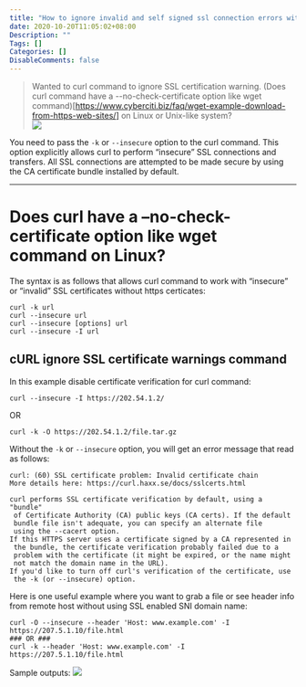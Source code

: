 ```yaml
---
title: "How to ignore invalid and self signed ssl connection errors with curl"
date: 2020-10-20T11:05:02+08:00
Description: ""
Tags: []
Categories: []
DisableComments: false
---
```


> Wanted to curl command to ignore SSL certification warning. (Does curl command have a --no-check-certificate option like wget command)[https://www.cyberciti.biz/faq/wget-example-download-from-https-web-sites/] on Linux or Unix-like system?  
[![](https://www.cyberciti.biz/media/new/category/old/terminal.png)](http://google.com.au/)


You need to pass the `-k` or `--insecure` option to the curl command. This option explicitly allows curl to perform “insecure” SSL connections and transfers. All SSL connections are attempted to be made secure by using the CA certificate bundle installed by default.

---
# Does curl have a –no-check-certificate option like wget command on Linux?

The syntax is as follows that allows curl command to work with “insecure” or “invalid” SSL certificates without https certicates:

```
curl -k url
curl --insecure url
curl --insecure [options] url
curl --insecure -I url
```
## cURL ignore SSL certificate warnings command

In this example disable certificate verification for curl command:
```
curl --insecure -I https://202.54.1.2/
```
OR
```
curl -k -O https://202.54.1.2/file.tar.gz
```
Without the `-k` or `--insecure` option, you will get an error message that read as follows:
```
curl: (60) SSL certificate problem: Invalid certificate chain
More details here: https://curl.haxx.se/docs/sslcerts.html

curl performs SSL certificate verification by default, using a "bundle"
 of Certificate Authority (CA) public keys (CA certs). If the default
 bundle file isn't adequate, you can specify an alternate file
 using the --cacert option.
If this HTTPS server uses a certificate signed by a CA represented in
 the bundle, the certificate verification probably failed due to a
 problem with the certificate (it might be expired, or the name might
 not match the domain name in the URL).
If you'd like to turn off curl's verification of the certificate, use
 the -k (or --insecure) option.
```

Here is one useful example where you want to grab a file or see header info from remote host without using SSL enabled SNI domain name:
```
curl -O --insecure --header 'Host: www.example.com' -I https://207.5.1.10/file.html
### OR ###
curl -k --header 'Host: www.example.com' -I https://207.5.1.10/file.html
```

Sample outputs:
![](https://www.cyberciti.biz/media/new/faq/2017/01/curl-ignore-ssl-certificate-warning.jpg)